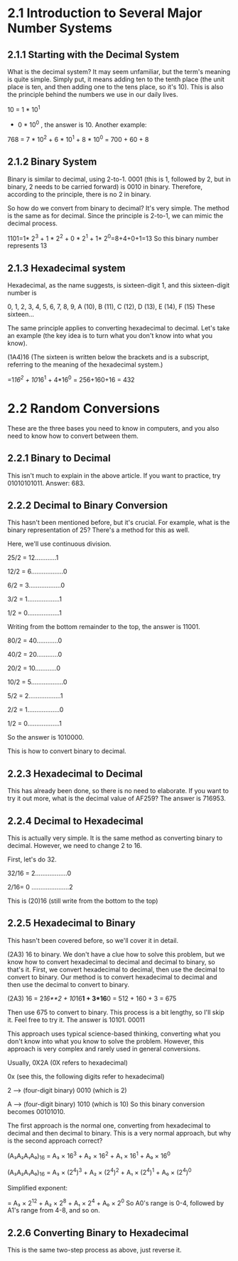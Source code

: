 # 2.1 Introduction to Several Major Number Systems

## 2.1.1 Starting with the Decimal System
What is the decimal system? It may seem unfamiliar, but the term's meaning is quite simple. Simply put, it means adding ten to the tenth place (the unit place is ten, and then adding one to the tens place, so it's 10). This is also the principle behind the numbers we use in our daily lives.

10 = 1 * 10<sup>1</sup>
+ 0 * 10<sup>0</sup>
, the answer is 10. Another example:

768 = 7 * 10<sup>2</sup> + 6 * 10<sup>1</sup> + 8 * 10<sup>0</sup> = 700 + 60 + 8

## 2.1.2 Binary System
Binary is similar to decimal, using 2-to-1. 0001 (this is 1, followed by 2, but in binary, 2 needs to be carried forward) is 0010 in binary. Therefore, according to the principle, there is no 2 in binary.

So how do we convert from binary to decimal? It's very simple. The method is the same as for decimal. Since the principle is 2-to-1, we can mimic the decimal process.

1101=1* 2<sup>3</sup> + 1 * 2<sup>2</sup> + 0 * 2<sup>1</sup> + 1* 2<sup>0</sup>=8+4+0+1=13 So this binary number represents 13

## 2.1.3 Hexadecimal system
Hexadecimal, as the name suggests, is sixteen-digit 1, and this sixteen-digit number is

0, 1, 2, 3, 4, 5, 6, 7, 8, 9, A (10), B (11), C (12), D (13), E (14), F (15) These sixteen...

The same principle applies to converting hexadecimal to decimal. Let's take an example (the key idea is to turn what you don't know into what you know).

(1A4)16 (The sixteen is written below the brackets and is a subscript, referring to the meaning of the hexadecimal system.)

=1*16<sup>2</sup> + 10*16<sup>1</sup> + 4*16<sup>0</sup> = 256+160+16 = 432

# 2.2 Random Conversions
These are the three bases you need to know in computers, and you also need to know how to convert between them.

## 2.2.1 Binary to Decimal
This isn't much to explain in the above article. If you want to practice, try 01010101011. Answer: 683.

## 2.2.2 Decimal to Binary Conversion
This hasn't been mentioned before, but it's crucial. For example, what is the binary representation of 25? There's a method for this as well.

Here, we'll use continuous division.

25/2 = 12…………1

12/2 = 6………………0

6/2 = 3………………0

3/2 = 1………………1

1/2 = 0………………1

Writing from the bottom remainder to the top, the answer is 11001.

80/2 = 40…………0

40/2 = 20…………0

20/2 = 10…………0

10/2 = 5………………0

5/2 = 2………………1

2/2 = 1………………0

1/2 = 0………………1

So the answer is 1010000.

This is how to convert binary to decimal.

## 2.2.3 Hexadecimal to Decimal
This has already been done, so there is no need to elaborate. If you want to try it out more, what is the decimal value of AF259? The answer is 716953.

## 2.2.4 Decimal to Hexadecimal
This is actually very simple. It is the same method as converting binary to decimal. However, we need to change 2 to 16.

First, let's do 32.

32/16 = 2………………0

2/16= 0 …………………2

This is (20)16 (still write from the bottom to the top)

## 2.2.5 Hexadecimal to Binary
This hasn't been covered before, so we'll cover it in detail.

(2A3) 16 to binary. We don't have a clue how to solve this problem, but we know how to convert hexadecimal to decimal and decimal to binary, so that's it. First, we convert hexadecimal to decimal, then use the decimal to convert to binary. Our method is to convert hexadecimal to decimal and then use the decimal to convert to binary.

(2A3) 16 = 2*16**2 + 10*16**1 + 3*16**0 = 512 + 160 + 3 = 675

Then use 675 to convert to binary. This process is a bit lengthy, so I'll skip it. Feel free to try it. The answer is 10101. 00011

This approach uses typical science-based thinking, converting what you don't know into what you know to solve the problem. However, this approach is very complex and rarely used in general conversions.

Usually, 0X2A (0X refers to hexadecimal)

0x (see this, the following digits refer to hexadecimal)

2 --> (four-digit binary) 0010 (which is 2)

A --> (four-digit binary) 1010 (which is 10)
So this binary conversion becomes 00101010.

The first approach is the normal one, converting from hexadecimal to decimal and then decimal to binary. This is a very normal approach, but why is the second approach correct?

(A₃A₂A₁A₀)<sub>16</sub> = A₃ × 16<sup>3</sup> + A₂ × 16<sup>2</sup> + A₁ × 16<sup>1</sup> + A₀ × 16<sup>0</sup>

(A₃A₂A₁A₀)<sub>16</sub>
= A₃ × (2<sup>4</sup>)<sup>3</sup> + A₂ × (2<sup>4</sup>)<sup>2</sup> + A₁ × (2<sup>4</sup>)<sup>1</sup> + A₀ × (2<sup>4</sup>)<sup>0</sup>

Simplified exponent:

= A₃ × 2<sup>12</sup> + A₂ × 2<sup>8</sup> + A₁ × 2<sup>4</sup> + A₀ × 2<sup>0</sup>
So A0's range is 0-4, followed by A1's range from 4-8, and so on.

## 2.2.6 Converting Binary to Hexadecimal
This is the same two-step process as above, just reverse it.